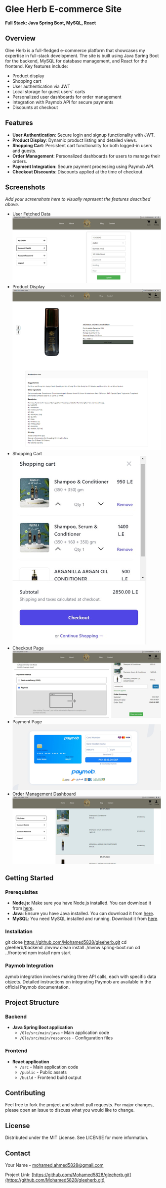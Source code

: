 # Glee Herb E-commerce Site

**Full Stack: Java Spring Boot, MySQL, React**

## Overview

Glee Herb is a full-fledged e-commerce platform that showcases my expertise in full-stack development. The site is built using Java Spring Boot for the backend, MySQL for database management, and React for the frontend. Key features include:

- Product display
- Shopping cart
- User authentication via JWT
- Local storage for guest users' carts
- Personalized user dashboards for order management
- Integration with Paymob API for secure payments
- Discounts at checkout

## Features

- **User Authentication**: Secure login and signup functionality with JWT.
- **Product Display**: Dynamic product listing and detailed views.
- **Shopping Cart**: Persistent cart functionality for both logged-in users and guests.
- **Order Management**: Personalized dashboards for users to manage their orders.
- **Payment Integration**: Secure payment processing using Paymob API.
- **Checkout Discounts**: Discounts applied at the time of checkout.

## Screenshots

*Add your screenshots here to visually represent the features described above.*

- User Fetched Data
![User Fetched Data](./screenshots/my-info.jpg)
- Product Display
![Product Display](./screenshots/product-page.png)
- Shopping Cart
![Shopping Cart](./screenshots/cart.jpg)
- Checkout Page
![Checkout Page](./screenshots/intial-payment.jpg)
- Payment Page
![Payment Page](./screenshots/final-payment.jpg)
- Order Management Dashboard
![Order Management Dashboard](./screenshots/my-orders.jpg)

## Getting Started

### Prerequisites

- **Node.js**: Make sure you have Node.js installed. You can download it from [here](https://nodejs.org/).
- **Java**: Ensure you have Java installed. You can download it from [here](https://www.oracle.com/java/technologies/javase-jdk11-downloads.html).
- **MySQL**: You need MySQL installed and running. Download it from [here](https://www.mysql.com/downloads/).

### Installation

   git clone https://github.com/Mohamed5828/gleeherb.git
   cd gleeherb/backend
    ./mvnw clean install
    ./mvnw spring-boot:run
   cd ../frontend
   npm install
   npm start

### Paymob Integration
aymob integration involves making three API calls, each with specific data objects. Detailed instructions on integrating Paymob are available in the official Paymob documentation.

## Project Structure

### Backend

- **Java Spring Boot application**
  - `/Gle/src/main/java` - Main application code
  - `/Gle/src/main/resources` - Configuration files

### Frontend

- **React application**
  - `/src` - Main application code
  - `/public` - Public assets
  - `/build` - Frontend build output

## Contributing

Feel free to fork the project and submit pull requests. For major changes, please open an issue to discuss what you would like to change.

## License

Distributed under the MIT License. See LICENSE for more information.

## Contact

Your Name - [mohamed.ahmed5828@gmail.com](mailto:mohamed.ahmed5828@gmail.com)

Project Link: [https://github.com/Mohamed5828/gleeherb.git](https://github.com/Mohamed5828/gleeherb.git)
